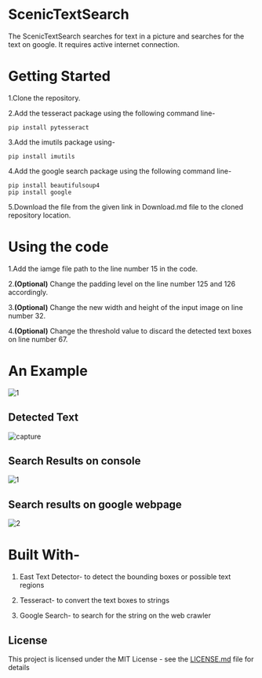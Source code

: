 # ScenicTextSearch

The ScenicTextSearch searches for text in a picture and searches for the text on google.
It requires active internet connection.


# Getting Started

1.Clone the repository.

2.Add the tesseract package using the following command line-

```
pip install pytesseract
```

3.Add the imutils package using-

```
pip install imutils
```

4.Add the google search package using the following command line-

```
pip install beautifulsoup4
pip install google
```

5.Download the file from the given link in Download.md file to the cloned repository location.


# Using the code

1.Add the iamge file path to the line number 15 in the code.

2.**(Optional)** Change the padding level on the line number 125 and 126 accordingly.

3.**(Optional)** Change the new width and height of the input image on line number 32.

4.**(Optional)** Change the threshold value to discard the detected text boxes on line number 67.


# An Example

![1](https://user-images.githubusercontent.com/31141798/51114496-7d846600-182b-11e9-8f98-47f15b46d6d0.jpg)


## Detected Text

![capture](https://user-images.githubusercontent.com/31141798/51114654-f4216380-182b-11e9-8283-b2acb0fbff00.PNG)

## Search Results on console

![1](https://user-images.githubusercontent.com/31141798/51114813-6c882480-182c-11e9-8083-c10f3fd965a9.png)

## Search results on google webpage

![2](https://user-images.githubusercontent.com/31141798/51114819-73169c00-182c-11e9-8124-fac29d1059cd.png)


# Built With-

1. East Text Detector- to detect the bounding boxes or possible text regions

2. Tesseract- to convert the text boxes to strings

3. Google Search- to search for the string on the web crawler

## License

This project is licensed under the MIT License - see the [LICENSE.md](LICENSE) file for details


